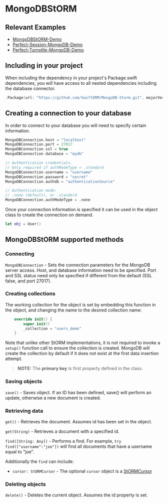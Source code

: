 # MongoDBStORM

## Relevant Examples

* [MongoDBStORM-Demo](https://github.com/PerfectExamples/MongoDBStORM-Demo)
* [Perfect-Session-MongoDB-Demo](https://github.com/PerfectExamples/Perfect-Session-MongoDB-Demo)
* [Perfect-Turnstile-MongoDB-Demo](https://github.com/PerfectExamples/Perfect-Turnstile-MongoDB-Demo)


## Including in your project

When including the dependency in your project's Package.swift dependencies, you will have access to all nested dependencies including the database connector.

``` swift
.Package(url: "https://github.com/SwiftORM/MongoDB-Storm.git", majorVersion: 3)
```

## Creating a connection to your database

In order to connect to your database you will need to specify certain information.

``` swift
MongoDBConnection.host = "localhost"
MongoDBConnection.port = 27017
MongoDBConnection.ssl = true
MongoDBConnection.database = "mydb"

// Authentication credentials.
// Only required if authModeType = .standard
MongoDBConnection.username = "username"
MongoDBConnection.password = "secret"
MongoDBConnection.authdb = "authenticationSource"

// Authentication mode: 
// .none (default), or .standard
MongoDBConnection.authModeType = .none
```

Once your connection information is specified it can be used in the object class to create the connection on demand.

``` swift
let obj = User()
```

## MongoDBStORM supported methods

### Connecting

`MongoDBConnection` - Sets the connection parameters for the MongoDB server access. Host, and database information need to be specified. Port and SSL status need only be specified if different from the default (SSL false, and port 27017).

### Creating collections

The working collection for the object is set by embedding this function in the object, and changing the name to the desired collection name:

``` swift
	override init() {
		super.init()
		_collection = "users_demo"
	}
```

Note that unlike other StORM implementations, it is not required to invoke a `setup()` function call to ensure the collection is created. MongoDB will create the collection by default if it does not exist at the first data insertion attempt.

> **NOTE:** The **primary key** is first property defined in the class.

### Saving objects

`save()` - Saves object. If an ID has been defined, save() will perform an update, otherwise a new document is created.

### Retrieving data

`get()` - Retrieves the document. Assumes id has been set in the object.

`get(String)` - Retrieves a document with a specified id.

`find([String: Any])` - Performs a find. For example, `try find(["username":"joe"])` will find all documents that have a username equal to "joe".
		
Additionally the `find` can include:

*  `cursor: StORMCursor` - The optional `cursor` object is a [StORMCursor](https://github.com/PerfectlySoft/PerfectDocs/blob/master/guide/StORM-Cursor.md)

### Deleting objects

`delete()` - Deletes the current object. Assumes the id property is set.


